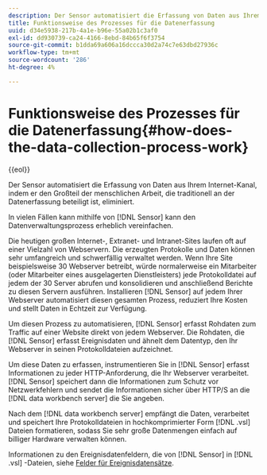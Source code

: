 ```yaml
---
description: Der Sensor automatisiert die Erfassung von Daten aus Ihrem Internet-Kanal, indem er den Großteil der menschlichen Arbeit, die traditionell an der Datenerfassung beteiligt ist, eliminiert.
title: Funktionsweise des Prozesses für die Datenerfassung
uuid: d34e5938-217b-4a1e-b96e-55a02b1c3af0
exl-id: dd930739-ca24-4166-8ebd-84b65f6f3754
source-git-commit: b1dda69a606a16dccca30d2a74c7e63dbd27936c
workflow-type: tm+mt
source-wordcount: '286'
ht-degree: 4%

---
```


# Funktionsweise des Prozesses für die Datenerfassung{#how-does-the-data-collection-process-work}

{{eol}}

Der Sensor automatisiert die Erfassung von Daten aus Ihrem Internet-Kanal, indem er den Großteil der menschlichen Arbeit, die traditionell an der Datenerfassung beteiligt ist, eliminiert.

In vielen Fällen kann mithilfe von [!DNL Sensor] kann den Datenverwaltungsprozess erheblich vereinfachen.

Die heutigen großen Internet-, Extranet- und Intranet-Sites laufen oft auf einer Vielzahl von Webservern. Die erzeugten Protokolle und Daten können sehr umfangreich und schwerfällig verwaltet werden. Wenn Ihre Site beispielsweise 30 Webserver betreibt, würde normalerweise ein Mitarbeiter (oder Mitarbeiter eines ausgelagerten Dienstleisters) jede Protokolldatei auf jedem der 30 Server abrufen und konsolidieren und anschließend Berichte zu diesen Servern ausführen. Installieren [!DNL Sensor] auf jedem Ihrer Webserver automatisiert diesen gesamten Prozess, reduziert Ihre Kosten und stellt Daten in Echtzeit zur Verfügung.

Um diesen Prozess zu automatisieren, [!DNL Sensor] erfasst Rohdaten zum Traffic auf einer Website direkt von jedem Webserver. Die Rohdaten, die [!DNL Sensor] erfasst Ereignisdaten und ähnelt dem Datentyp, den Ihr Webserver in seinen Protokolldateien aufzeichnet.

Um diese Daten zu erfassen, instrumentieren Sie in [!DNL Sensor] erfasst Informationen zu jeder HTTP-Anforderung, die Ihr Webserver verarbeitet. [!DNL Sensor] speichert dann die Informationen zum Schutz vor Netzwerkfehlern und sendet die Informationen sicher über HTTP/S an die [!DNL data workbench server] die Sie angeben.

Nach dem [!DNL data workbench server] empfängt die Daten, verarbeitet und speichert Ihre Protokolldateien in hochkomprimierter Form [!DNL .vsl] Dateien formatieren, sodass Sie sehr große Datenmengen einfach auf billiger Hardware verwalten können.

Informationen zu den Ereignisdatenfeldern, die von [!DNL Sensor] in [!DNL .vsl] -Dateien, siehe [Felder für Ereignisdatensätze](../../home/c-snsr-ovrvw/c-evnt-data-rcd-flds/c-evnt-data-rcd-flds.md#concept-ed2a8797cb5b4995b55ffd50a9f12a44).

